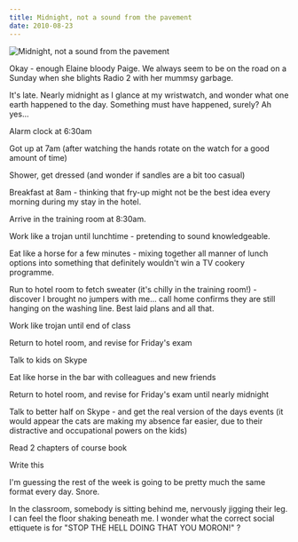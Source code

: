 ```yaml
---
title: Midnight, not a sound from the pavement
date: 2010-08-23
---
```


![Midnight, not a sound from the pavement](https://source.unsplash.com/cckf4TsHAuw/1600x900)

Okay - enough Elaine bloody Paige. We always seem to be on the road on a Sunday when she blights Radio 2 with her mummsy garbage.

It's late. Nearly midnight as I glance at my wristwatch, and wonder what one earth happened to the day. Something must have happened, surely? Ah yes...

Alarm clock at 6:30am

Got up at 7am (after watching the hands rotate on the watch for a good amount of time)

Shower, get dressed (and wonder if sandles are a bit too casual)

Breakfast at 8am - thinking that fry-up might not be the best idea every morning during my stay in the hotel.

Arrive in the training room at 8:30am.

Work like a trojan until lunchtime - pretending to sound knowledgeable.

Eat like a horse for a few minutes - mixing together all manner of lunch options into something that definitely wouldn't win a TV cookery programme.

Run to hotel room to fetch sweater (it's chilly in the training room!) - discover I brought no jumpers with me... call home confirms they are still hanging on the washing line. Best laid plans and all that.

Work like trojan until end of class

Return to hotel room, and revise for Friday's exam

Talk to kids on Skype

Eat like horse in the bar with colleagues and new friends

Return to hotel room, and revise for Friday's exam until nearly midnight

Talk to better half on Skype - and get the real version of the days events (it would appear the cats are making my absence far easier, due to their distractive and occupational powers on the kids)

Read 2 chapters of course book

Write this

I'm guessing the rest of the week is going to be pretty much the same format every day. Snore.

In the classroom, somebody is sitting behind me, nervously jigging their leg. I can feel the floor shaking beneath me. I wonder what the correct social ettiquete is for "STOP THE HELL DOING THAT YOU MORON!" ?